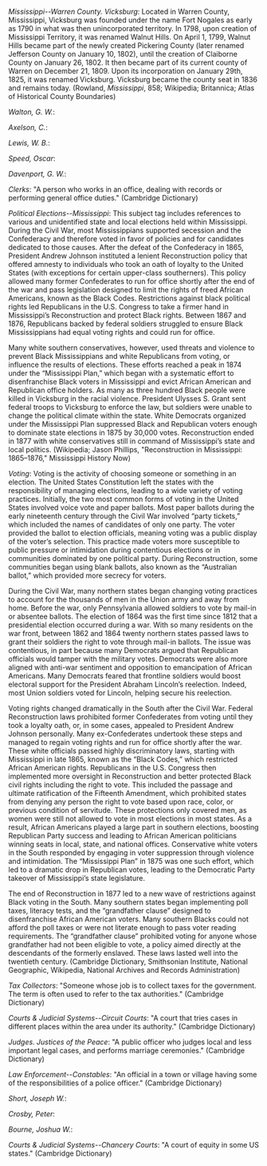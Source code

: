 *Mississippi--Warren County. Vicksburg*: Located in Warren County, Mississippi, Vicksburg was founded under the name Fort Nogales as early as 1790 in what was then unincorporated territory. In 1798, upon creation of Mississippi Territory, it was renamed Walnut Hills. On April 1, 1799, Walnut Hills became part of the newly created Pickering County (later renamed Jefferson County on January 10, 1802), until the creation of Claiborne County on January 26, 1802. It then became part of its current county of Warren on December 21, 1809. Upon its incorporation on January 29th, 1825, it was renamed Vicksburg. Vicksburg became the county seat in 1836 and remains today. (Rowland, <i>Mississippi</i>, 858; Wikipedia; Britannica; Atlas of Historical County Boundaries)

*Walton, G. W.*: 

*Axelson, C.*: 

*Lewis, W. B.*: 

*Speed, Oscar*: 

*Davenport, G. W.*: 

*Clerks*: "A person who works in an office, dealing with records or performing general office duties." (Cambridge Dictionary)

*Political Elections--Mississippi*: This subject tag includes references to various and unidentified state and local elections held within Mississippi. During the Civil War, most Mississippians supported secession and the Confederacy and therefore voted in favor of policies and for candidates dedicated to those causes. After the defeat of the Confederacy in 1865, President Andrew Johnson instituted a lenient Reconstruction policy that offered amnesty to individuals who took an oath of loyalty to the United States (with exceptions for certain upper-class southerners). This policy allowed many former Confederates to run for office shortly after the end of the war and pass legislation designed to limit the rights of freed African Americans, known as the Black Codes. Restrictions against black political rights led Republicans in the U.S. Congress to take a firmer hand in Mississippi’s Reconstruction and protect Black rights. Between 1867 and 1876, Republicans backed by federal soldiers struggled to ensure Black Mississippians had equal voting rights and could run for office. 

Many white southern conservatives, however, used threats and violence to prevent Black Mississippians and white Republicans from voting, or influence the results of elections. These efforts reached a peak in 1874 under the “Mississippi Plan,” which began with a systematic effort to disenfranchise Black voters in Mississippi and evict African American and Republican office holders. As many as three hundred Black people were killed in Vicksburg in the racial violence. President Ulysses S. Grant sent federal troops to Vicksburg to enforce the law, but soldiers were unable to change the political climate within the state. White Democrats organized under the Mississippi Plan suppressed Black and Republican voters enough to dominate state elections in 1875 by 30,000 votes. Reconstruction ended in 1877 with white conservatives still in command of Mississippi’s state and local politics. (Wikipedia; Jason Phillips, "Reconstruction in Mississippi: 1865–1876," Mississippi History Now)

*Voting*: Voting is the activity of choosing someone or something in an election. The United States Constitution left the states with the responsibility of managing elections, leading to a wide variety of voting practices. Initially, the two most common forms of voting in the United States involved voice vote and paper ballots. Most paper ballots during the early nineteenth century through the Civil War involved “party tickets,” which included the names of candidates of only one party. The voter provided the ballot to election officials, meaning voting was a public display of the voter’s selection. This practice made voters more susceptible to public pressure or intimidation during contentious elections or in communities dominated by one political party. During Reconstruction, some communities began using blank ballots, also known as the “Australian ballot,” which provided more secrecy for voters. 

During the Civil War, many northern states began changing voting practices to account for the thousands of men in the Union army and away from home. Before the war, only Pennsylvania allowed soldiers to vote by mail-in or absentee ballots. The election of 1864 was the first time since 1812 that a presidential election occurred during a war. With so many residents on the war front, between 1862 and 1864 twenty northern states passed laws to grant their soldiers the right to vote through mail-in ballots. The issue was contentious, in part because many Democrats argued that Republican officials would tamper with the military votes. Democrats were also more aligned with anti-war sentiment and opposition to emancipation of African Americans. Many Democrats feared that frontline soldiers would boost electoral support for the President Abraham Lincoln’s reelection. Indeed, most Union soldiers voted for Lincoln, helping secure his reelection.

Voting rights changed dramatically in the South after the Civil War. Federal Reconstruction laws prohibited former Confederates from voting until they took a loyalty oath, or, in some cases, appealed to President Andrew Johnson personally. Many ex-Confederates undertook these steps and managed to regain voting rights and run for office shortly after the war. These white officials passed highly discriminatory laws, starting with Mississippi in late 1865, known as the “Black Codes,” which restricted African American rights. Republicans in the U.S. Congress then implemented more oversight in Reconstruction and better protected Black civil rights including the right to vote. This included the passage and ultimate ratification of the Fifteenth Amendment, which prohibited states from denying any person the right to vote based upon race, color, or previous condition of servitude. These protections only covered men, as women were still not allowed to vote in most elections in most states. As a result, African Americans played a large part in southern elections, boosting Republican Party success and leading to African American politicians winning seats in local, state, and national offices. Conservative white voters in the South responded by engaging in voter suppression through violence and intimidation. The “Mississippi Plan” in 1875 was one such effort, which led to a dramatic drop in Republican votes, leading to the Democratic Party takeover of Mississippi’s state legislature.

The end of Reconstruction in 1877 led to a new wave of restrictions against Black voting in the South. Many southern states began implementing poll taxes, literacy tests, and the “grandfather clause” designed to disenfranchise African American voters. Many southern Blacks could not afford the poll taxes or were not literate enough to pass voter reading requirements. The “grandfather clause” prohibited voting for anyone whose grandfather had not been eligible to vote, a policy aimed directly at the descendants of the formerly enslaved. These laws lasted well into the twentieth century. (Cambridge Dictionary, Smithsonian Institute, National Geographic, Wikipedia, National Archives and Records Administration)

*Tax Collectors*: "Someone whose job is to collect taxes for the government. The term is often used to refer to the tax authorities." (Cambridge Dictionary)

*Courts & Judicial Systems--Circuit Courts*: "A court that tries cases in different places within the area under its authority." (Cambridge Dictionary)

*Judges. Justices of the Peace*: "A public officer who judges local and less important legal cases, and performs marriage ceremonies." (Cambridge Dictionary)

*Law Enforcement--Constables*: "An official in a town or village having some of the responsibilities of a police officer." (Cambridge Dictionary)

*Short, Joseph W.*: 

*Crosby, Peter*: 

*Bourne, Joshua W.*: 

*Courts & Judicial Systems--Chancery Courts*: "A court of equity in some US states." (Cambridge Dictionary)

